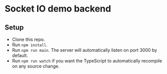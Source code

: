 # Socket IO demo backend

## Setup

* Clone this repo.
* Run `npm install`.
* Run `npm run main`. The server will automatically listen on port 3000 by default.
* Run `npm run watch` if you want the TypeScript to automatically recompile on any source change.

